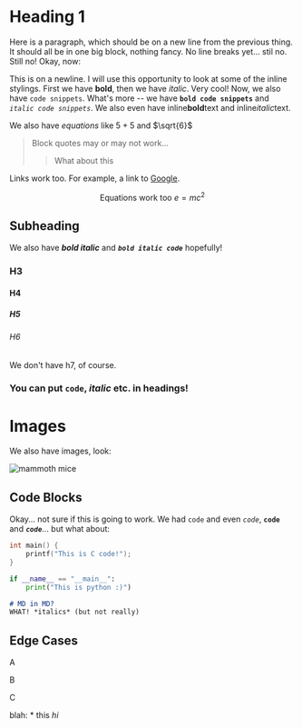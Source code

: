 # Heading 1

Here is a paragraph, which should be on a new line from the previous
thing. It should all be in one big block, nothing fancy. No line breaks
yet... stil no. Still no! Okay, now:

This is on a newline. I will use this opportunity to look at some of
the inline stylings. First we have **bold**, then we have *italic*. 
Very cool! Now, we also have `code snippets`. What's more -- we have
**`bold code snippets`** and *`italic code snippets`*. We also even have
inline**bold**text and inline*italic*text. 

We also have $equations$ like $5 + 5$ and $\sqrt{6}$

> Block quotes
> may or may not
> work...
> 
>> What about this

Links work too. For example, a link to [Google](https://www.google.com). 

$$\text{Equations work too } e = mc^2$$ 

## Subheading

We also have ***bold italic*** and ***`bold italic code`*** hopefully!

### H3
#### H4
##### H5
###### H6

We don't have h7, of course.

### You can put `code`, *italic* etc. in headings!

# Images 

We also have images, look:

![mammoth mice](./mammoth-mice.jpg)

## Code Blocks 

Okay... not sure if this is going to work. We had `code` and even 
*`code`*, **`code`** and ***`code`***... but what about:

```c
int main() {
    printf("This is C code!");
}
```

```py
if __name__ == "__main__": 
    print("This is python :)")
```

```md
# MD in MD?
WHAT! *italics* (but not really)
```

## Edge Cases

A 


B

C

blah: * this *hi*
